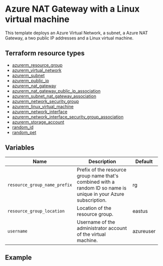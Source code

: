 # Azure NAT Gateway with a Linux virtual machine

This template deploys an Azure Virtual Network, a subnet, a Azure NAT Gateway, a two public IP addresses and a Linux virtual machine. 

## Terraform resource types

- [azurerm_resource_group](https://registry.terraform.io/providers/hashicorp/azurerm/latest/docs/resources/resource_group)
- [azurerm_virtual_network](https://registry.terraform.io/providers/hashicorp/azurerm/latest/docs/resources/virtual_network)
- [azurerm_subnet](https://registry.terraform.io/providers/hashicorp/azurerm/latest/docs/resources/subnet)
- [azurerm_public_ip](https://registry.terraform.io/providers/hashicorp/azurerm/latest/docs/resources/public_ip)
- [azurerm_nat_gateway](https://registry.terraform.io/providers/hashicorp/azurerm/latest/docs/resources/nat_gateway)
- [azurerm_nat_gateway_public_ip_association](https://registry.terraform.io/providers/hashicorp/azurerm/latest/docs/resources/nat_gateway_public_ip_association)
- [azurerm_subnet_nat_gateway_association](https://registry.terraform.io/providers/hashicorp/azurerm/latest/docs/resources/subnet_nat_gateway_association)
- [azurerm_network_security_group](https://registry.terraform.io/providers/hashicorp/azurerm/latest/docs/resources/network_security_group)
- [azurerm_linux_virtual_machine](https://registry.terraform.io/providers/hashicorp/azurerm/latest/docs/resources/linux_virtual_machine)
- [azurerm_network_interface](https://registry.terraform.io/providers/hashicorp/azurerm/latest/docs/resources/network_interface)
- [azurerm_network_interface_security_group_association](https://registry.terraform.io/providers/hashicorp/azurerm/latest/docs/resources/network_interface_security_group_association)
- [azurerm_storage_account](https://registry.terraform.io/providers/hashicorp/azurerm/latest/docs/resources/storage_account)
- [random_id](https://registry.terraform.io/providers/hashicorp/random/latest/docs/resources/id)
- [random_pet](https://registry.terraform.io/providers/hashicorp/random/latest/docs/resources/pet)

## Variables

| Name | Description | Default |
|-|-|-|
| `resource_group_name_prefix` | Prefix of the resource group name that's combined with a random ID so name is unique in your Azure subscription. | rg |
| `resource_group_location` | Location of the resource group. | eastus |
| `username` | Username of the administrator account of the virtual machine. | azureuser |

## Example
